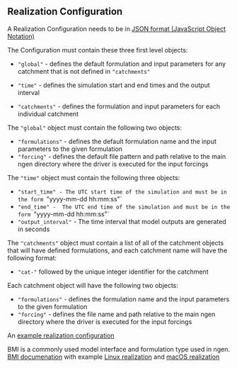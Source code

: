 ## Realization Configuration

A Realization Configuration needs to be in [JSON format (JavaScript Object Notation)](https://www.json.org/json-en.html)

The Configuration must contain these three first level objects:
* `"global"` - defines the default formulation and input parameters for any catchment that is not defined in `"catchments"`

* `"time"` - defines the simulation start and end times and the output interval

* `"catchments"` - defines the formulation and input parameters for each individual catchment

The `"global"` object must contain the following two objects:
* `"formulations"` - defines the default formulation name and the input parameters to the given formulation
* `"forcing"` - defines the default file pattern and path relative to the main ngen directory where the driver is executed for the input forcings 

The `"time"` object must contain the following three objects:
* `"start_time" - The UTC start time of the simulation and must be in the form `"yyyy-mm-dd hh:mm:ss"`
* `"end_time" -  The UTC end time of the simulation and must be in the form `"yyyy-mm-dd hh:mm:ss"`
* `"output_interval"` - The time interval that model outputs are generated in seconds

The `"catchments"` object must contain a list of all of the catchment objects that will have defined formulations, and each catchment name will have the following format:
* `"cat-"` followed by the unique integer identifier for the catchment

Each catchment object will have the following two objects:
* `"formulations"` - defines the formulation name and the input parameters to the given formulation
* `"forcing"` - defines the file name and path relative to the main ngen directory where the driver is executed for the input forcings 

An [example realization configuration](https://github.com/NOAA-OWP/ngen/blob/master/data/example_realization_config.json)

BMI is a commonly used model interface and formulation type used in ngen. [BMI documenation](https://github.com/NOAA-OWP/ngen/blob/master/doc/BMI_MODELS.md) with example [Linux realization](https://github.com/NOAA-OWP/ngen/blob/master/data/example_realization_config_w_bmi_c__linux.json) and [macOS realization](https://github.com/NOAA-OWP/ngen/blob/master/data/example_realization_config_w_bmi_c__macos.json)

